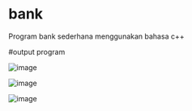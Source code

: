 # bank

Program bank sederhana menggunakan bahasa c++ 

#output program

![image](https://github.com/HanzYis/bank/assets/52378426/8ef2a812-fe9c-4e43-8331-28123d51c3ef)

![image](https://github.com/HanzYis/bank/assets/52378426/e419e298-5e37-4529-a83e-29f15227f314)

![image](https://github.com/HanzYis/bank/assets/52378426/adeeda7f-110b-4924-a1ce-2f2d508010a3)
